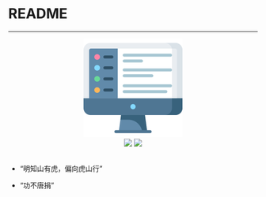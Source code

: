 # README
----------------------------------------
<div align="center">
    <img src="docs/_media/icon.svg" width="200px">
    <br>
    <a href="https://KeWen-Du.github.io/Blog"> <img src="https://img.shields.io/badge/>-read-4ab8a1.svg"></a>  <a href="https://KeWen-Du.github.io/Blog"> <img src="https://img.shields.io/badge/_-more-4ab8a1.svg"></a> 
    <br> <br>
</div>

- “明知山有虎，偏向虎山行”

- “功不唐捐”
